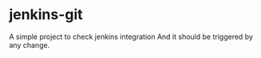 # jenkins-git
A simple project to check jenkins integration
And it should be triggered by any change.
